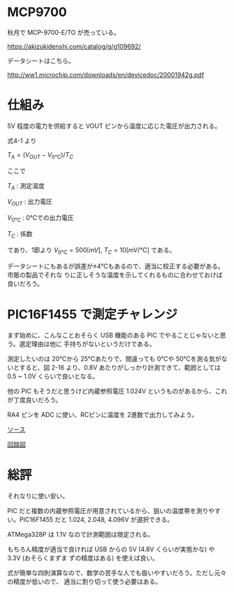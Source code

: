 # MCP9700

秋月で MCP-9700-E/TO が売っている。

https://akizukidenshi.com/catalog/g/g109692/

データシートはこちら。

http://ww1.microchip.com/downloads/en/devicedoc/20001942g.pdf

# 仕組み

5V 程度の電力を供給すると VOUT ピンから温度に応じた電圧が出力される。

式4-1 より

$` T_A = (V_{OUT} - V_{0℃} )/T_C `$

ここで

$` T_A `$ : 測定温度

$` V_{OUT} `$ : 出力電圧

$` V_{0℃} `$ : 0℃での出力電圧

$` T_C `$ : 係数 

であり、1節より $` V_{0℃} = 500[mV] `$, $` T_C = 10[mV/℃] `$ である。 

データシートにもあるが誤差が±4℃もあるので、適当に校正する必要がある。市販の製品でそれな
りに正しそうな温度を示してくれるものに合わせておけば良いだろう。

# PIC16F1455 で測定チャレンジ

まず始めに、こんなことおそらく USB 機能のある PIC でやることじゃないと思う。選定理由は他に
手持ちがないというだけである。

測定したいのは 20℃から 25℃あたりで、間違っても 0℃や 50℃を測る気がないとすると、図 2-16
より、0.8V あたりがしっかり計測できて、範囲としては 0.5 ~ 1.0V くらいで良いとなる。

他の PIC もそうだと思うけど内蔵参照電圧 1.024V というものがあるから、これが丁度良いだろう。

RA4 ピンを ADC に使い、RCピンに温度を 2進数で出力してみよう。

[ソース](./pic/pic16f1455/main.c)

[回路図](./kicad/MCP9700/MCP9700.pdf)


# 総評

それなりに使い安い。

PIC だと複数の内蔵参照電圧が用意されているから、狙いの温度帯を測りやすい。PIC16F1455
だと 1.024, 2.048, 4.096V が選択できる。

ATMega328P は 1.1V なので計測範囲は限定される。

もちろん精度が適当で良ければ USB からの 5V (4.8V くらいが実態かな) や 3.3V (おそらくまずま
ずの精度はある) を使えば良い。 

式が簡単な四則演算なので、数学の苦手な人でも扱いやすいだろう。ただし元々の精度が低いので、
適当に割り切って使う必要はある。
